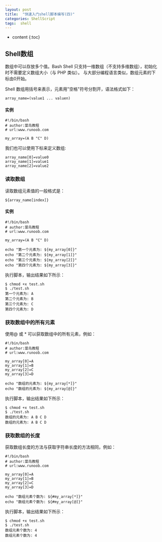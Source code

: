 ```yaml
---
layout: post
title:	"快速入门shell脚本编写(四)"
categories: ShellScript
tags:  shell
---
```


* content
{:toc}



## Shell数组

数组中可以存放多个值。Bash Shell 只支持一维数组（不支持多维数组），初始化时不需要定义数组大小（与 PHP 类似）。
与大部分编程语言类似，数组元素的下标由0开始。

Shell 数组用括号来表示，元素用"空格"符号分割开，语法格式如下：

    array_name=(value1 ... valuen)

#### 实例

    #!/bin/bash
    # author:菜鸟教程
    # url:www.runoob.com

    my_array=(A B "C" D)

我们也可以使用下标来定义数组:

    array_name[0]=value0
    array_name[1]=value1
    array_name[2]=value2

### 读取数组

读取数组元素值的一般格式是：

    ${array_name[index]}

#### 实例

    #!/bin/bash
    # author:菜鸟教程
    # url:www.runoob.com

    my_array=(A B "C" D)

    echo "第一个元素为: ${my_array[0]}"
    echo "第二个元素为: ${my_array[1]}"
    echo "第三个元素为: ${my_array[2]}"
    echo "第四个元素为: ${my_array[3]}"

执行脚本，输出结果如下所示：

    $ chmod +x test.sh 
    $ ./test.sh
    第一个元素为: A
    第二个元素为: B
    第三个元素为: C
    第四个元素为: D

### 获取数组中的所有元素

使用@ 或 * 可以获取数组中的所有元素，例如：

    #!/bin/bash
    # author:菜鸟教程
    # url:www.runoob.com

    my_array[0]=A
    my_array[1]=B
    my_array[2]=C
    my_array[3]=D

    echo "数组的元素为: ${my_array[*]}"
    echo "数组的元素为: ${my_array[@]}"

执行脚本，输出结果如下所示：

    $ chmod +x test.sh 
    $ ./test.sh
    数组的元素为: A B C D
    数组的元素为: A B C D

### 获取数组的长度

获取数组长度的方法与获取字符串长度的方法相同，例如：

    #!/bin/bash
    # author:菜鸟教程
    # url:www.runoob.com

    my_array[0]=A
    my_array[1]=B
    my_array[2]=C
    my_array[3]=D

    echo "数组元素个数为: ${#my_array[*]}"
    echo "数组元素个数为: ${#my_array[@]}"

执行脚本，输出结果如下所示：

    $ chmod +x test.sh 
    $ ./test.sh
    数组元素个数为: 4
    数组元素个数为: 4

